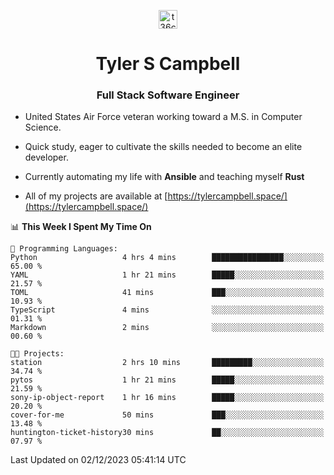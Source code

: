 <p align="center">
<a href="https://www.linkedin.com/in/t36campbell" target="blank"><img align="center" src="https://ik.imagekit.io/t36campbell/Portfolio/linkedin.png.original_m8bbGgPh6.png" alt="t36campbell" height="30" width="30" /></a>
</p>
<h1 align="center">Tyler S Campbell</h1>
<h3 align="center">Full Stack Software Engineer</h3>

* United States Air Force veteran working toward a M.S. in Computer Science.

* Quick study, eager to cultivate the skills needed to become an elite developer.

* Currently automating my life with **Ansible** and teaching myself **Rust**

* All of my projects are available at [https://tylercampbell.space/](https://tylercampbell.space/)

<!--START_SECTION:waka-->
📊 **This Week I Spent My Time On** 

```text
💬 Programming Languages: 
Python                   4 hrs 4 mins        ████████████████░░░░░░░░░   65.00 % 
YAML                     1 hr 21 mins        █████░░░░░░░░░░░░░░░░░░░░   21.57 % 
TOML                     41 mins             ███░░░░░░░░░░░░░░░░░░░░░░   10.93 % 
TypeScript               4 mins              ░░░░░░░░░░░░░░░░░░░░░░░░░   01.31 % 
Markdown                 2 mins              ░░░░░░░░░░░░░░░░░░░░░░░░░   00.60 % 

🐱‍💻 Projects: 
station                  2 hrs 10 mins       █████████░░░░░░░░░░░░░░░░   34.74 % 
pytos                    1 hr 21 mins        █████░░░░░░░░░░░░░░░░░░░░   21.59 % 
sony-ip-object-report    1 hr 16 mins        █████░░░░░░░░░░░░░░░░░░░░   20.20 % 
cover-for-me             50 mins             ███░░░░░░░░░░░░░░░░░░░░░░   13.48 % 
huntington-ticket-history30 mins             ██░░░░░░░░░░░░░░░░░░░░░░░   07.97 % 
```


 Last Updated on 02/12/2023 05:41:14 UTC
<!--END_SECTION:waka-->
